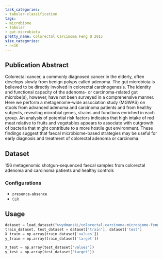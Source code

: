 ```yaml
---
task_categories:
- tabular-classification
tags:
- microbiome
- tabular
- gut-microbiota
pretty_name: Colorectal Carcinoma Feng Q 2015
size_categories:
- n<1K
---
```


## Publication Abstract

Colorectal cancer, a commonly diagnosed cancer in the elderly, often develops slowly from benign polyps called adenoma. The gut microbiota is believed to be directly involved in colorectal carcinogenesis. The identity and functional capacity of the adenoma- or carcinoma-related gut microbe(s), however, have not been surveyed in a comprehensive manner. Here we perform a metagenome-wide association study (MGWAS) on stools from advanced adenoma and carcinoma patients and from healthy subjects, revealing microbial genes, strains and functions enriched in each group. An analysis of potential risk factors indicates that high intake of red meat relative to fruits and vegetables appears to associate with outgrowth of bacteria that might contribute to a more hostile gut environment. These findings suggest that faecal microbiome-based strategies may be useful for early diagnosis and treatment of colorectal adenoma or carcinoma.

## Dataset
156 metagenomic shotgun-sequenced faecal samples from colorectal adenoma and carcinoma patients and healthy controls

### Configurations
 - `presence-absence`
 - `CLR`

## Usage
```python
dataset = load_dataset("wwydmanski/colorectal-carcinoma-microbiome-fengq", "presence-absence")
train_dataset, test_dataset = dataset['train'], dataset['test']
X_train = np.array(train_dataset['values'])
y_train = np.array(train_dataset['target'])

X_test = np.array(test_dataset['values'])
y_test = np.array(test_dataset['target'])
```